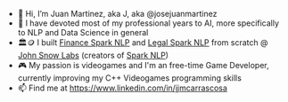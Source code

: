 - 👋 Hi, I’m Juan Martinez, aka J, aka @josejuanmartinez
- 👀 I have devoted most of my professional years to AI, more specifically to NLP and Data Science in general
- 🏛️🪙 I built [Finance Spark NLP]([url](https://www.johnsnowlabs.com/finance-nlp/)) and [Legal Spark NLP]([url](https://www.johnsnowlabs.com/legal-nlp/)) from scratch @ [John Snow Labs]([url](https://www.johnsnowlabs.com/)) (creators of [Spark NLP]([url](https://www.johnsnowlabs.com/spark-nlp/)))
- 🎮 My passion is videogames and I'm an free-time Game Developer, currently improving my C++ Videogames programming skills
- 📫 Find me at https://www.linkedin.com/in/jjmcarrascosa

<!---
josejuanmartinez/josejuanmartinez is a ✨ special ✨ repository because its `README.md` (this file) appears on your GitHub profile.
You can click the Preview link to take a look at your changes.
--->
